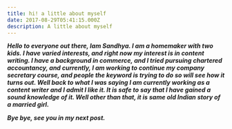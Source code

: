 ```yaml
---
title: hi! a little about myself
date: 2017-08-29T05:41:15.000Z
description: A little about myself
---
```

**_Hello to everyone out there, Iam Sandhya. I am a homemaker with two kids. I have varied interests, and right now my interest is in content writing. I have a background in commerce, and I tried pursuing chartered accountancy, and currently, I am working to continue my company secretary course, and people the keyword is trying to do so will see how it turns out. Well back to what I was saying I am currently working as a content writer and I admit I like it. It is safe to say that I have gained a sound knowledge of it. Well other than that, it is same old Indian story of a married girl._**

**_Bye bye, see you in my next post._**
